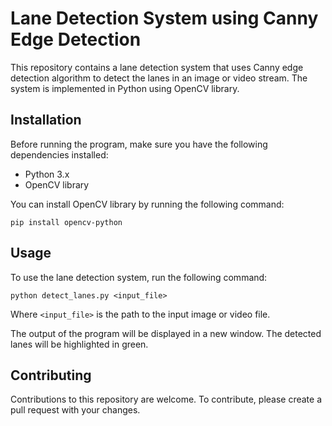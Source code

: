 # Lane Detection System using Canny Edge Detection

This repository contains a lane detection system that uses Canny edge detection algorithm to detect the lanes in an image or video stream. The system is implemented in Python using OpenCV library.

## Installation

Before running the program, make sure you have the following dependencies installed:

- Python 3.x
- OpenCV library

You can install OpenCV library by running the following command:

```
pip install opencv-python
```

## Usage

To use the lane detection system, run the following command:

```
python detect_lanes.py <input_file>
```

Where `<input_file>` is the path to the input image or video file.

The output of the program will be displayed in a new window. The detected lanes will be highlighted in green.


## Contributing

Contributions to this repository are welcome. To contribute, please create a pull request with your changes.

